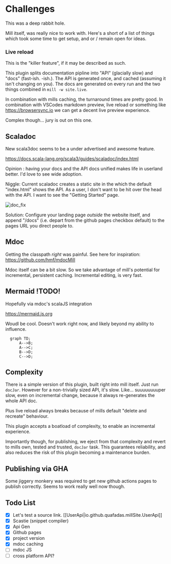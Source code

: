 # Challenges

This was a deep rabbit hole.

Mill itself, was really nice to work with. Here's a short of a list of things which took some time to get setup, and or / remain open for ideas.

### Live reload

This is the "killer feature", if it may be described as such.

This plugin splits documentation pipline into "API" (glacially slow) and "docs" (fast-ish. -ish.). The API is generated once, and cached (assuming it isn't changing on you). The docs are generated on every run and the two things combined in `mill -w site.live`.

In combination with mills caching, the turnaround times are pretty good. In combination with VSCodes markdown preview, live reload or something like https://browsersync.io we can get a decent live preview experience.

Complex though... jury is out on this one.

## Scaladoc

New scala3doc seems to be a under advertised and awesome feature.

https://docs.scala-lang.org/scala3/guides/scaladoc/index.html

Opinion : having your docs and the API docs unified makes life in userland better. I'd love to see wide adoption.

Niggle: Current scaladoc creates a static site in the which the default "index.html" shows the API. As a user, I don't want to be hit over the head with the API. I want to see the "Getting Started" page.

![doc_fix](../images/fix_link.png)

Solution: Configure your landing page _outside_ the website itself, and append "/docs" (i.e. depart from the github pages checkbox default) to the pages URL you direct people to.

## Mdoc

Getting the classpath _right_ was painful. See here for inspiration:
https://github.com/hmf/mdocMill

Mdoc itself can be a bit slow. So we take advantage of mill's potential for incremental, persistent caching. Incremental editing, is very fast.

## Mermaid !TODO!

Hopefully via mdoc's scalaJS integration

https://mermaid.js.org

Woudl be cool. Doesn't work right now, and likely beyond my ability to influence.

```mermaid
  graph TD;
      A-->B;
      A-->C;
      B-->D;
      C-->D;
```

## Complexity

There is a simple version of this plugin, built right into mill itself. Just run `docJar`. However for a non-trivially sized API, it's slow. Like... suuuuuuuuper slow, even on incremental change, because it always re-generates the whole API doc.

Plus live reload always breaks because of mills default "delete and recreate" behaviour.

This plugin accepts a boatload of complexity, to enable an incremental experience.

Importantly though, for publishing, we eject from that complexity and revert to mills own, tested and trusted, `docJar` task. This guarantees reliability, and also reduces the risk of this plugin becoming a maintenance burden.

## Publishing via GHA

Some jiggery monkery was required to get new github actions pages to publish correctly. Seems to work really well now though.

## Todo List

- [x] Let's test a source link. [[UserApi|io.github.quafadas.millSite.UserApi]]
- [x] Scastie (snippet compiler)
- [x] Api Gen
- [x] Github pages
- [x] project version
- [x] mdoc caching
- [ ] mdoc JS
- [ ] cross platform API?